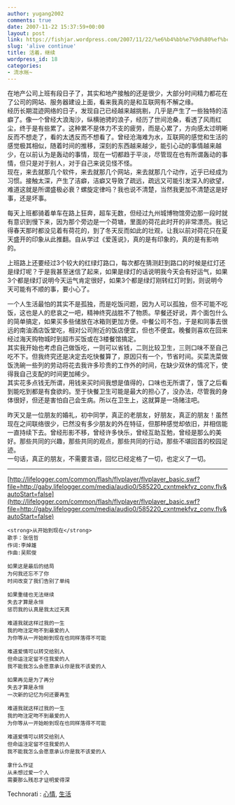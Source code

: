 ```yaml
---
author: yugang2002
comments: true
date: 2007-11-22 15:37:59+00:00
layout: post
link: https://fishjar.wordpress.com/2007/11/22/%e6%b4%bb%e7%9d%80%ef%bc%8c%e7%bb%a7%e7%bb%ad/
slug: 'alive continue'
title: 活着，继续
wordpress_id: 18
categories:
- 流水帐~
---
```


在地产公司上班有段日子了，其实和地产接触的还是很少，大部分时间精力都花在了公司的网站、服务器建设上面，看来我真的是和互联网有不解之缘。  
经历长期混迹网络的日子，发现自己已经越来越挑剔，几乎是产生了一些独特的洁癖了。像一个曾经大浪淘沙，纵横驰骋的浪子，经历了世间沧桑，看透了风雨红尘，终于是有些累了。这种累不是体力不支的疲劳，而是心累了，方向感太过明晰反而不想走了，看的太透反而不想看了。曾经沧海难为水，互联网的感觉和生活的感觉极其相似，随着时间的推移，深刻的东西越来越少，能引心动的事情越来越少，在以前认为是轰动的事情，现在一切都趋于平淡，尽管现在也有所谓轰动的事情，但只是对于别人，对于自己来说见怪不怪。  
现在，来去就那几个软件，来去就那几个网站，来去就那几个动作，近乎已经成为习惯。接触太深，产生了洁癖，洁癖又导致了疏远，疏远又可能引发深入的欲望，难道这就是所谓盛极必衰？螺旋定律吗？我也说不清楚，当然我更加不清楚这是好事，还是坏事。  
  
每天上班都骑着单车在路上狂奔，超车无数，但经过九州城博物馆旁边那一段时就有意识到慢下来，因为那个旁边是一个荷塘，里面的荷花此时开的非常漂亮。我记得春天那时都没见着有荷花的，到了冬天反而如此的壮观，让我以前对荷花只在夏天盛开的印象从此推翻。自从学过《爱莲说》，真的是有印象的，真的是有影响的。  
  
上班路上还要经过3个较大的红绿灯路口，每次都在猜测赶到路口的时候是红灯还是绿灯呢？于是我甚至迷信了起来，如果是绿灯的话说明我今天会有好运气，如果3个都是绿灯说明今天运气肯定很好，如果3个都是绿灯刚转红灯时到，则说明今天可能有不顺的事，要小心了。  
  
一个人生活最怕的其实不是孤独，而是吃饭问题，因为人可以孤独，但不可能不吃饭，这也是人的悲哀之一吧，精神终究战胜不了物质。早餐还好说，弄个面包什么的简单搞定，如果买多些储放在冰箱则更加方便。中餐公司不包，于是和同事去很远的南油酒店饭堂吃，相对公司附近的饭店便宜，但也不便宜。晚餐则喜欢在回来经过海天购物城时到超市买饭或在3楼餐馆搞定。  
其实我开始也考虑自己做饭吃，一则可以省钱，二则比较卫生，三则口味不至自己吃不下。但我终究还是决定去吃快餐算了，原因只有一个，节省时间。买菜洗菜做饭洗碗一些列的劳动将花去我许多珍贵的工作外的时间，在缺少双休的情况下，使得我自己支配的时间更加稀少。  
其实花多点钱无所谓，用钱来买时间我想是值得的，口味也无所谓了，饿了之后看到能吃到都是有食欲的。至于快餐卫生可能是最大的担心了，没办法，尽管我的身体很好，但还是害怕自己会生病。所以在卫生上，这就算是一场赌注吧。  
  
昨天又是一位朋友的婚礼，初中同学，真正的老朋友，好朋友，真正的朋友！虽然现在之间联络很少，已然没有多少朋友的外在特征，但那种感觉却依旧，并相信能一直持续下去。曾经形影不移，曾经许多快乐，曾经互助互勉，曾经是那么的美好。那些共同的兴趣，那些共同的观点，那些共同的行动，那些不堪回首的校园足迹。  
一句话，真正的朋友，不需要言语，回忆已经定格了一切，也定义了一切。




* * *



[http://lifelogger.com/common/flash/flvplayer/flvplayer_basic.swf?file=http://gaby.lifelogger.com/media/audio0/585220_cxntmekfvz_conv.flv&autoStart=false](http://lifelogger.com/common/flash/flvplayer/flvplayer_basic.swf?file=http://gaby.lifelogger.com/media/audio0/585220_cxntmekfvz_conv.flv&autoStart=false)

    
    
    <strong>从开始到现在</strong>
    歌手：张信哲
    作词:李焯雄
    作曲:吴熙俊
    
    如果这是最后的结局
    为何我还忘不了你
    时间改变了我们告别了单纯
    
    如果重缝也无法继续
    失去才算是永恒
    惩罚我的认真是我太过天真
    
    难道我就这样过我的一生
    我的吻注定吻不到最爱的人
    为你等从一开始盼到现在也同样落得不可能
    
    难道爱情可以转交给别人
    但命运注定留不住我爱的人
    我不能我怎么会愿意承认你是我不该爱的人
    
    如果再见是为了再分
    失去才算是永恒
    一次新的记忆为何还要再生
    
    难道我就这样过我的一生
    我的吻注定吻不到最爱的人
    为你等从一开始盼到现在也同样落得不可能
    
    难道爱情可以转交给别人
    但命运注定留不住我爱的人
    我不能我怎么会愿意承认你是我不该爱的人
    
    拿什么作证
    从未想过爱一个人
    需要那么残忍才证明爱得深
    





  
  Technorati : [心情](http://technorati.com/tag/%E5%BF%83%E6%83%85), [生活](http://technorati.com/tag/%E7%94%9F%E6%B4%BB) 

